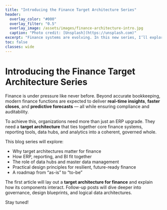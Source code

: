 ```yaml
---
title: "Introducing the Finance Target Architecture Series"
header:
  overlay_color: "#000"
  overlay_filter: "0.5"
  overlay_image: /assets/images/finance-architecture-intro.jpg
  caption: "Photo credit: [Unsplash](https://unsplash.com)"
excerpt: "Finance systems are evolving. In this new series, I’ll explore how target architectures can bring together ERP, reporting, data hubs, and analytics to create a trusted foundation for insight and decision-making."
toc: false
classes: wide
---
```


# Introducing the Finance Target Architecture Series

Finance is under pressure like never before. Beyond accurate bookkeeping, modern finance functions are expected to deliver **real-time insights**, **faster closes**, and **predictive forecasts** — all while ensuring compliance and auditability.  

To achieve this, organizations need more than just an ERP upgrade. They need a **target architecture** that ties together core finance systems, reporting tools, data hubs, and analytics into a coherent, governed whole.  

This blog series will explore:  
- Why target architectures matter for finance  
- How ERP, reporting, and BI fit together  
- The role of data hubs and master data management  
- Practical design principles for resilient, future-ready finance  
- A roadmap from “as-is” to “to-be”  

The first article will lay out a **target architecture for finance** and explain how its components interact. Follow-up posts will dive deeper into governance, design blueprints, and logical data architectures.  

Stay tuned!
